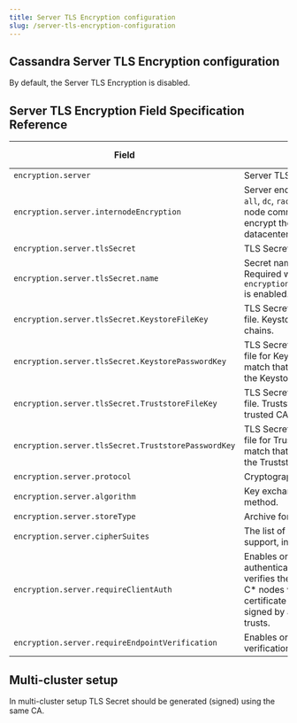 ```yaml
---
title: Server TLS Encryption configuration
slug: /server-tls-encryption-configuration
---
```


## Cassandra Server TLS Encryption configuration

By default, the Server TLS Encryption is disabled.

## Server TLS Encryption Field Specification Reference

| Field                                                | Description                                                                                                                                                                                                                              | Is Required | Default                                                       |
|------------------------------------------------------|------------------------------------------------------------------------------------------------------------------------------------------------------------------------------------------------------------------------------------------|-------------|---------------------------------------------------------------|
| `encryption.server                                 ` | Server TLS Encryption configuration.                                                                                                                                                                                                     | `N`         |                                                               |
| `encryption.server.internodeEncryption             ` | Server encryption type. Allowed values: `all`, `dc`, `rack`, `none`. To encrypt all inter-node communications use `all`. To encrypt the traffic between the datacenters use `dc`.                                                        | `N`         | `none`                                                        |
| `encryption.server.tlsSecret                       ` | TLS Secret fields configuration.                                                                                                                                                                                                         | `N`         | ``                                                            |
| `encryption.server.tlsSecret.name                  ` | Secret name which stores TLS data. Required when `encryption.server.internodeEncryption` is enabled.                                                                                                                                     | `Y`         | ``                                                            |
| `encryption.server.tlsSecret.KeystoreFileKey       ` | TLS Secret field which holds Keystore file. Keystore should contain keypair chains.                                                                                                                                                      | `N`         | `keystore.jks`                                                |
| `encryption.server.tlsSecret.KeystorePasswordKey   ` | TLS Secret field which holds password file for Keystore. The password must match that one is used when generating the Keystore.                                                                                                          | `N`         | `cassandra`                                                   |
| `encryption.server.tlsSecret.TruststoreFileKey     ` | TLS Secret field which holds Truststore file. Truststore should contain chain of trusted CA certificates.                                                                                                                                | `N`         | `truststore.jks`                                              |
| `encryption.server.tlsSecret.TruststorePasswordKey ` | TLS Secret field which holds password file for Truststore. The password must match that one is used when generating the Truststore.                                                                                                      | `N`         | `cassandra`                                                   |
| `encryption.server.protocol                        ` | Cryptographic protocol.                                                                                                                                                                                                                  | `N`         | `TLS`                                                         |
| `encryption.server.algorithm                       ` | Key exchange or key agreement method.                                                                                                                                                                                                    | `N`         | `SunX509`                                                     |
| `encryption.server.storeType                       ` | Archive format of Keystore.                                                                                                                                                                                                              | `N`         | `JKS`                                                         |
| `encryption.server.cipherSuites                    ` | The list of cipher suites for the server to support, in order of preference.                                                                                                                                                             | `N`         | `[TLS_RSA_WITH_AES_128_CBC_SHA,TLS_RSA_WITH_AES_256_CBC_SHA]` |
| `encryption.server.requireClientAuth               ` | Enables or disables Two-Way TLS authentication. If enabled the C* node verifies the certificate used by the other C* nodes which connects to it. The certificate used by C* node should be signed by a CA that the other C* node trusts. | `N`         | `true`                                                        |
| `encryption.server.requireEndpointVerification     ` | Enables or disables host name verification.                                                                                                                                                                                              | `N`         | `false`                                                       |

## Multi-cluster setup

In multi-cluster setup TLS Secret should be generated (signed) using the same CA.
